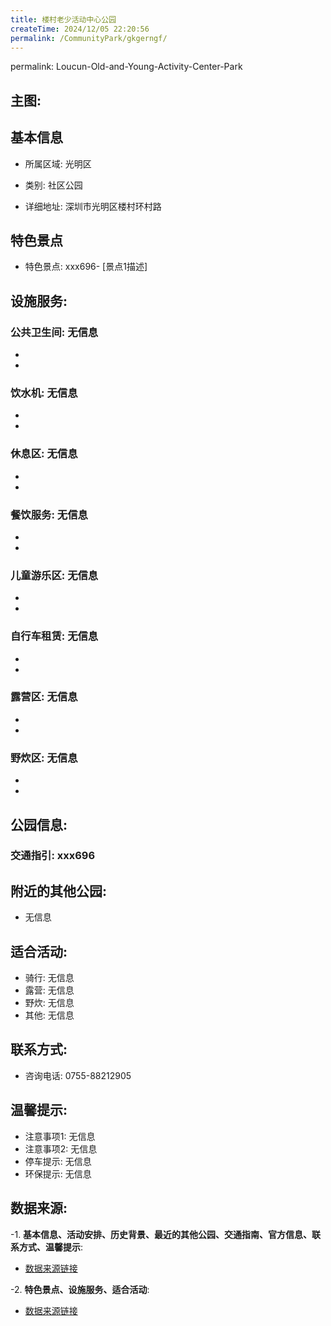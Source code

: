 ```yaml
---
title: 楼村老少活动中心公园
createTime: 2024/12/05 22:20:56
permalink: /CommunityPark/gkgerngf/
---
```

permalink: Loucun-Old-and-Young-Activity-Center-Park
## 主图:
<ImageCard
image="https://cgj.sz.gov.cn/img/4/4016/4016575/10808446.jpg"
title= "楼村老少活动中心公园"
description= "xxxxxx696"
date="2024/12/05"
href="/"
author="深圳公园"
/>
## 基本信息

- 所属区域: 光明区

- 类别: 社区公园

- 详细地址: 深圳市光明区楼村环村路

## 特色景点
- 特色景点: xxx696- [景点1描述]
## 设施服务:
### 公共卫生间: 无信息
- 
- 
### 饮水机: 无信息
- 
- 
### 休息区: 无信息
- 
- 
### 餐饮服务: 无信息
- 
- 
### 儿童游乐区: 无信息
- 
- 
### 自行车租赁: 无信息
- 
- 
### 露营区: 无信息
- 
- 
### 野炊区: 无信息

- 
- 
## 公园信息:
### 交通指引: xxx696

## 附近的其他公园:
- 无信息

## 适合活动:
- 骑行: 无信息
- 露营: 无信息
- 野炊: 无信息
- 其他: 无信息

## 联系方式:
- 咨询电话: 0755-88212905
## 温馨提示:
- 注意事项1: 无信息
- 注意事项2: 无信息
- 停车提示: 无信息
- 环保提示: 无信息

## 数据来源:
-1. **基本信息、活动安排、历史背景、最近的其他公园、交通指南、官方信息、联系方式、温馨提示**:
- [数据来源链接](https://cgj.sz.gov.cn/xsmh/gysz/sqgy/content/post_10808446.html)

-2. **特色景点、设施服务、适合活动**:
- [数据来源链接](https://cgj.sz.gov.cn/xsmh/gysz/sqgy/content/post_10808446.html)

